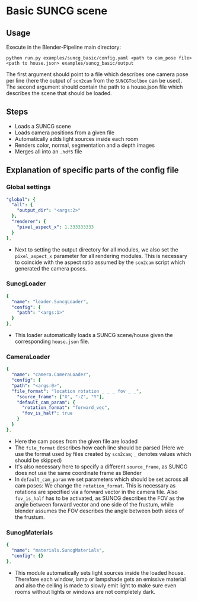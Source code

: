 # Basic SUNCG scene

## Usage

Execute in the Blender-Pipeline main directory:

```
python run.py examples/suncg_basic/config.yaml <path to cam_pose file> <path to house.json> examples/suncg_basic/output
```

The first argument should point to a file which describes one camera pose per line (here the output of `scn2cam` from the `SUNCGToolbox` can be used).
The second argument should contain the path to a house.json file which describes the scene that should be loaded.

## Steps

* Loads a SUNCG scene
* Loads camera positions from a given file
* Automatically adds light sources inside each room
* Renders color, normal, segmentation and a depth images
* Merges all into an `.hdf5` file

## Explanation of specific parts of the config file

### Global settings

```yaml
"global": {
  "all": {
    "output_dir": "<args:2>"
  },
  "renderer": {
    "pixel_aspect_x": 1.333333333
  }
},
```

* Next to setting the output directory for all modules, we also set the `pixel_aspect_x` parameter for all rendering modules. This is necessary to coincide with the aspect ratio assumed by the `scn2cam` script which generated the camera poses.  

### SuncgLoader
```yaml
{
  "name": "loader.SuncgLoader",
  "config": {
    "path": "<args:1>"
  }
},
```

* This loader automatically loads a SUNCG scene/house given the corresponding `house.json` file. 


### CameraLoader
```yaml
{
  "name": "camera.CameraLoader",
  "config": {
  "path": "<args:0>",
  "file_format": "location rotation _ _ _ fov _ _",
    "source_frame": ["X", "-Z", "Y"],
    "default_cam_param": {
      "rotation_format": "forward_vec",
      "fov_is_half": true
    }
  }
},
```

* Here the cam poses from the given file are loaded
* The `file_format` describes how each line should be parsed (Here we use the format used by files created by `scn2cam`; `_` denotes values which should be skipped)
* It's also necessary here to specify a different `source_frame`, as SUNCG does not use the same coordinate frame as Blender
* In `default_cam_param` we set parameters which should be set across all cam poses: We change the `rotation_format`. This is necessary as rotations are specified via a forward vector in the camera file. Also `fov_is_half` has to be activated, as SUNCG describes the FOV as the angle between forward vector and one side of the frustum, while blender assumes the FOV describes the angle between both sides of the frustum.

### SuncgMaterials

```yaml
{
  "name": "materials.SuncgMaterials",
  "config": {}
},
```

* This module automatically sets light sources inside the loaded house. Therefore each window, lamp or lampshade gets an emissive material and also the ceiling is made to slowly emit light to make sure even rooms without lights or windows are not completely dark. 